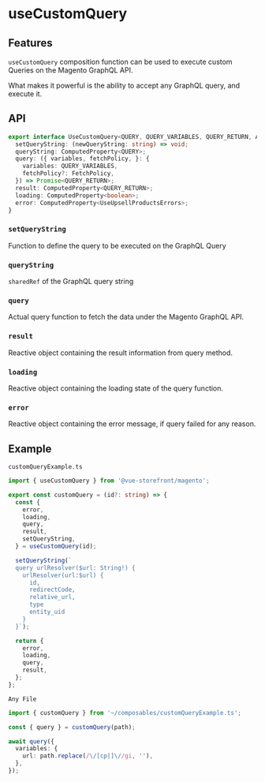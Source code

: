 # useCustomQuery

## Features
`useCustomQuery` composition function can be used to execute custom Queries on the Magento GraphQL API.

What makes it powerful is the ability to accept any GraphQL query, and execute it.

## API
```typescript
export interface UseCustomQuery<QUERY, QUERY_VARIABLES, QUERY_RETURN, API extends PlatformApi = any> extends Composable<API> {
  setQueryString: (newQueryString: string) => void;
  queryString: ComputedProperty<QUERY>;
  query: ({ variables, fetchPolicy, }: {
    variables: QUERY_VARIABLES,
    fetchPolicy?: FetchPolicy,
  }) => Promise<QUERY_RETURN>;
  result: ComputedProperty<QUERY_RETURN>;
  loading: ComputedProperty<boolean>;
  error: ComputedProperty<UseUpsellProductsErrors>;
}
```

### `setQueryString`
Function to define the query to be executed on the GraphQL Query

### `queryString`
`sharedRef` of the GraphQL query string

### `query`
Actual query function to fetch the data under the Magento GraphQL API.

### `result`
Reactive object containing the result information from query method.

### `loading`
Reactive object containing the loading state of the query function.

### `error`
Reactive object containing the error message, if query failed for any reason.

## Example
`customQueryExample.ts`

```typescript
import { useCustomQuery } from '@vue-storefront/magento';

export const customQuery = (id?: string) => {
  const {
    error,
    loading,
    query,
    result,
    setQueryString,
  } = useCustomQuery(id);

  setQueryString(`
  query urlResolver($url: String!) {
    urlResolver(url:$url) {
      id,
      redirectCode,
      relative_url,
      type
      entity_uid
    }
  }`);

  return {
    error,
    loading,
    query,
    result,
  };
};
```

`Any File`
```typescript
import { customQuery } from '~/composables/customQueryExample.ts';

const { query } = customQuery(path);

await query({
  variables: {
    url: path.replace(/\/[cp|]\//gi, ''),
  },
});
```
